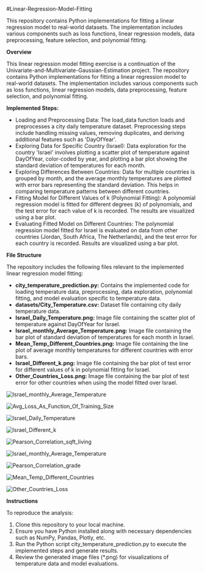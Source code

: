 #Linear-Regression-Model-Fitting

This repository contains Python implementations for fitting a linear regression model to real-world datasets. The implementation includes various components such as loss functions, linear regression models, data preprocessing, feature selection, and polynomial fitting.

**Overview**

This linear regression model fitting exercise is a continuation of the Univariate-and-Multivariate-Gaussian-Estimation project. The repository contains Python implementations for fitting a linear regression model to real-world datasets. The implementation includes various components such as loss functions, linear regression models, data preprocessing, feature selection, and polynomial fitting.

**Implemented Steps:**

- Loading and Preprocessing Data: The load_data function loads and preprocesses a city daily temperature dataset. Preprocessing steps include handling missing values, removing duplicates, and deriving additional features such as 'DayOfYear'.
- Exploring Data for Specific Country (Israel): Data exploration for the country 'Israel' involves plotting a scatter plot of temperature against DayOfYear, color-coded by year, and plotting a bar plot showing the standard deviation of temperatures for each month.
- Exploring Differences Between Countries: Data for multiple countries is grouped by month, and the average monthly temperatures are plotted with error bars representing the standard deviation. This helps in comparing temperature patterns between different countries.
- Fitting Model for Different Values of k (Polynomial Fitting): A polynomial regression model is fitted for different degrees (k) of polynomials, and the test error for each value of k is recorded. The results are visualized using a bar plot.
- Evaluating Fitted Model on Different Countries: The polynomial regression model fitted for Israel is evaluated on data from other countries (Jordan, South Africa, The Netherlands), and the test error for each country is recorded. Results are visualized using a bar plot.

**File Structure**

The repository includes the following files relevant to the implemented linear regression model fitting:

- **city_temperature_prediction.py:** Contains the implemented code for loading temperature data, preprocessing, data exploration, polynomial fitting, and model evaluation specific to temperature data.
- **datasets/City_Temperature.csv:** Dataset file containing city daily temperature data.
- **Israel_Daily_Temperature.png:** Image file containing the scatter plot of temperature against DayOfYear for Israel.
- **Israel_monthly_Average_Temperature.png:** Image file containing the bar plot of standard deviation of temperatures for each month in Israel.
- **Mean_Temp_Different_Countries.png:** Image file containing the line plot of average monthly temperatures for different countries with error bars.
- **Israel_Different_k.png:** Image file containing the bar plot of test error for different values of k in polynomial fitting for Israel.
- **Other_Countries_Loss.png:** Image file containing the bar plot of test error for other countries when using the model fitted over Israel.


![Israel_monthly_Average_Temperature](https://github.com/libbyyosef/Machine-Learning---Linear-Regression-Model-Fitting/assets/36642026/e5d1d0b2-c7da-4622-addf-6b3aa259c1f0)

![Avg_Loss_As_Function_Of_Training_Size](https://github.com/libbyyosef/Machine-Learning---Linear-Regression-Model-Fitting/assets/36642026/64fc7c90-037b-452e-a418-13801d84d549)


![Israel_Daily_Temperature](https://github.com/libbyyosef/Machine-Learning---Linear-Regression-Model-Fitting/assets/36642026/753c98ce-5bb5-41a2-ab48-9a80abb0188c)


![Israel_Different_k](https://github.com/libbyyosef/Machine-Learning---Linear-Regression-Model-Fitting/assets/36642026/5d7bb3ec-eccb-409c-b4c2-50627b3b4783)


![Pearson_Correlation_sqft_living](https://github.com/libbyyosef/Machine-Learning---Linear-Regression-Model-Fitting/assets/36642026/568fe3f2-50cb-44ff-8d09-7770b7465676)


![Israel_monthly_Average_Temperature](https://github.com/libbyyosef/Machine-Learning---Linear-Regression-Model-Fitting/assets/36642026/d3da15da-d578-4c49-95f6-d8b17f92f1bc)


![Pearson_Correlation_grade](https://github.com/libbyyosef/Machine-Learning---Linear-Regression-Model-Fitting/assets/36642026/de16fa57-0fca-42a9-82da-197aeb6106b1)


![Mean_Temp_Different_Countries](https://github.com/libbyyosef/Machine-Learning---Linear-Regression-Model-Fitting/assets/36642026/6bad9647-f762-4e86-bf68-2eb761909714)


![Other_Countries_Loss](https://github.com/libbyyosef/Machine-Learning---Linear-Regression-Model-Fitting/assets/36642026/23f0bcf4-9b3e-4a0d-8aa9-403b4d4cc0e5)


**Instructions**

To reproduce the analysis:
1. Clone this repository to your local machine.
2. Ensure you have Python installed along with necessary dependencies such as NumPy, Pandas, Plotly, etc.
3. Run the Python script city_temperature_prediction.py to execute the implemented steps and generate results.
4. Review the generated image files (*.png) for visualizations of temperature data and model evaluations.



